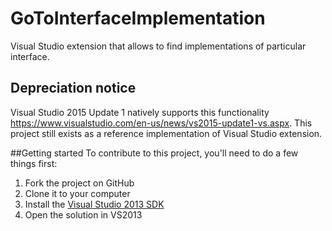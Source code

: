 GoToInterfaceImplementation
============

Visual Studio extension that allows to find implementations of particular interface. 

## Depreciation notice
Visual Studio 2015 Update 1 natively supports this functionality https://www.visualstudio.com/en-us/news/vs2015-update1-vs.aspx. This project still exists as a reference implementation of Visual Studio extension.

##Getting started
To contribute to this project, you'll need to do a few things first:

 1. Fork the project on GitHub
 1. Clone it to your computer
 1. Install the [Visual Studio 2013 SDK](http://www.microsoft.com/visualstudio/eng/downloads#d-vs-sdk)
 1. Open the solution in VS2013
